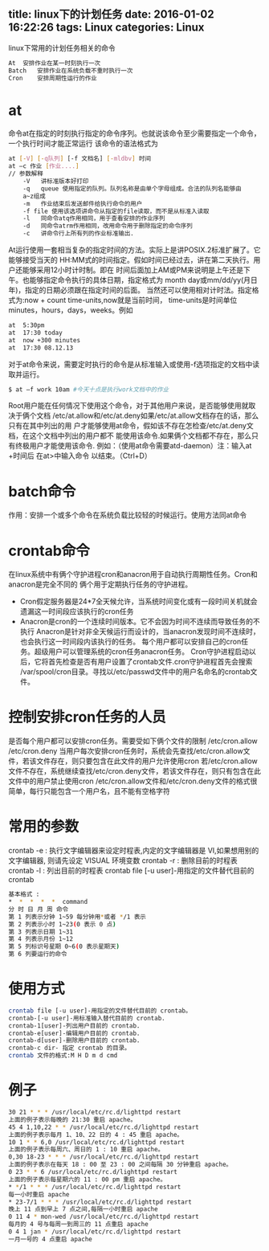 title: linux下的计划任务
date: 2016-01-02 16:22:26
tags: Linux
categories: Linux
---
linux下常用的计划任务相关的命令
```bash
At	安排作业在某一时刻执行一次
Batch	安排作业在系统负载不重时执行一次
Cron	安排周期性运行的作业
```
# at
命令at在指定的时刻执行指定的命令序列。也就说该命令至少需要指定一个命令，一个执行时间才能正常运行
该命令的语法格式为
```bash
at [-V] [-q队列] [-f 文档名] [-mldbv] 时间
at –c 作业 [作业....]
// 参数解释
	-V   讲标准版本好打印
	-q   queue 使用指定的队列。队列名称是由单个字母组成。合法的队列名能够由
	a~z组成
	-m	 作业结束后发送邮件给执行命令的用户
	-f file 使用该选项讲命令从指定的file读取，而不是从标准入读取
	-l	 同命令atq作用相同，用于查看安排的作业序列
	-d   同命令atrm作用相同，改用命令用于删除指定的命令序列
	-c   讲命令行上所有列的作业标准输出.
```
At运行使用一套相当复杂的指定时间的方法。实际上是讲POSIX.2标准扩展了。它能够接受当天的
HH:MM式的时间指定。假如时间已经过去，讲在第二天执行。用户还能够采用12小时计时制。即在
时间后面加上AM或PM来说明是上午还是下午。也能够指定命令执行的具体日期，指定格式为
month day或mm/dd/yy(月日年)，指定的日期必须跟在指定时间的后面。
当然还可以使用相对计时法。指定格式为:now + count time-units,now就是当前时间，
time-units是时间单位minutes，hours，days，weeks。例如
```bash
at  5:30pm
at  17:30 today
at  now +300 minutes
at  17:30 08.12.13
```
对于at命令来说，需要定时执行的命令是从标准输入或使用-f选项指定的文档中读取并运行。
```bash
$ at –f work 10am #今天十点是执行work文档中的作业
```
Root用户能在任何情况下使用这个命令，对于其他用户来说，是否能够使用就取决于俩个文档
/etc/at.allow和/etc/at.deny如果/etc/at.allow文档存在的话，那么只有在其中列出的用
户才能够使用at命令，假如该不存在怎检查/etc/at.deny文档，在这个文档中列出的用户都不
能使用该命令.如果俩个文档都不存在，那么只有终极用户才能使用该命令.
例如：（使用at命令需要atd-daemon）注：输入at +时间后 在at>中输入命令 以<EOT>结束。（Ctrl+D）

# batch命令
作用：安排一个或多个命令在系统负载比较轻的时候运行。使用方法同at命令

# crontab命令
在linux系统中有俩个守护进程cron和anacron用于自动执行周期性任务。Cron和anacron是完全不同的
俩个用于定期执行任务的守护进程。
 - Cron假定服务器是24*7全天候允许，当系统时间变化或有一段时间关机就会遗漏这一时间段应该执行的cron任务
 - Anacron是cron的一个连续时间版本。它不会因为时间不连续而导致任务的不执行
Anacron是针对非全天候运行而设计的，当anacron发现时间不连续时，也会执行这一时间段内该执行的任务。
每个用户都可以安排自己的cron任务。超级用户可以管理系统的cron任务anacron任务。
Cron守护进程启动以后，它将首先检查是否有用户设置了crontab文件.cron守护进程首先会搜索
/var/spool/cron目录。寻找以/etc/passwd文件中的用户名命名的crontab文件。
# 控制安排cron任务的人员
是否每个用户都可以安排cron任务。需要受如下俩个文件的限制
/etc/cron.allow
/etc/cron.deny
当用户每次安排cron任务时，系统会先查找/etc/cron.allow文件，若该文件存在，则只要包含在此文件的用户允许使用cron
若/etc/cron.allow文件不存在，系统继续查找/etc/cron.deny文件，若该文件存在，则只有包含在此文件中的用户禁止使用cron
/etc/cron.allow文件和/etc/cron.deny文件的格式很简单，每行只能包含一个用户名，且不能有空格字符
# 常用的参数
crontab -e : 执行文字编辑器来设定时程表,内定的文字编辑器是 VI,如果想用别的文字编辑器,
则请先设定 VISUAL 环境变数
crontab -r : 删除目前的时程表
crontab -l : 列出目前的时程表
crontab file [-u user]-用指定的文件替代目前的 crontab
```bash
基本格式 :
*  *  *  *  *  command
分 时 日 月 周 命令
第 1 列表示分钟 1~59 每分钟用*或者 */1 表示
第 2 列表示小时 1~23(0 表示 0 点)
第 3 列表示日期 1~31
第 4 列表示月份 1~12
第 5 列标识号星期 0~6(0 表示星期天)
第 6 列要运行的命令
```
# 使用方式
```bash
crontab file [-u user]-用指定的文件替代目前的 crontab。
crontab-[-u user]-用标准输入替代目前的 crontab.
crontab-1[user]-列出用户目前的 crontab.
crontab-e[user]-编辑用户目前的 crontab.
crontab-d[user]-删除用户目前的 crontab.
crontab-c dir- 指定 crontab 的目录。
crontab 文件的格式:M H D m d cmd
```


# 例子
```bash
30 21 * * * /usr/local/etc/rc.d/lighttpd restart
上面的例子表示每晚的 21:30 重启 apache。
45 4 1,10,22 * * /usr/local/etc/rc.d/lighttpd restart
上面的例子表示每月 1、10、22 日的 4 : 45 重启 apache。
10 1 * * 6,0 /usr/local/etc/rc.d/lighttpd restart
上面的例子表示每周六、周日的 1 : 10 重启 apache。
0,30 18-23 * * * /usr/local/etc/rc.d/lighttpd restart
上面的例子表示在每天 18 : 00 至 23 : 00 之间每隔 30 分钟重启 apache。
0 23 * * 6 /usr/local/etc/rc.d/lighttpd restart
上面的例子表示每星期六的 11 : 00 pm 重启 apache。
* */1 * * * /usr/local/etc/rc.d/lighttpd restart
每一小时重启 apache
* 23-7/1 * * * /usr/local/etc/rc.d/lighttpd restart
晚上 11 点到早上 7 点之间,每隔一小时重启 apache
0 11 4 * mon-wed /usr/local/etc/rc.d/lighttpd restart
每月的 4 号与每周一到周三的 11 点重启 apache
0 4 1 jan * /usr/local/etc/rc.d/lighttpd restart
一月一号的 4 点重启 apache
```
